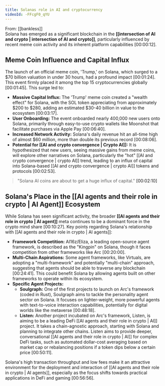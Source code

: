 ```yaml
---
title: Solanas role in AI and cryptocurrency
videoId: -FFcgF0_qYU
---
```


From: [[bankless]] <br/> 
Solana has emerged as a significant blockchain in the **[[intersection of AI and crypto | intersection of AI and crypto]]**, particularly influenced by recent meme coin activity and its inherent platform capabilities <a class="yt-timestamp" data-t="00:00:12">[00:00:12]</a>.

## Meme Coin Influence and Capital Influx
The launch of an official meme coin, 'Trump,' on Solana, which surged to a $70 billion valuation in under 30 hours, had a profound impact <a class="yt-timestamp" data-t="00:01:24">[00:01:24]</a>. This event firmly placed it among the top 15 cryptocurrencies globally <a class="yt-timestamp" data-t="00:01:45">[00:01:45]</a>.
This surge led to:
*   **Massive Capital Influx:** The 'Trump' meme coin created a "wealth effect" for Solana, with the SOL token appreciating from approximately $200 to $280, adding an estimated $30-40 billion in value to the ecosystem <a class="yt-timestamp" data-t="00:03:17">[00:03:17]</a>.
*   **User Onboarding:** The event onboarded nearly 400,000 new users onto Solana, primarily through easy-to-use crypto wallets like Moonshot that facilitate purchases via Apple Pay <a class="yt-timestamp" data-t="00:06:40">[00:06:40]</a>.
*   **Increased Network Activity:** Solana's daily revenue hit an all-time high of almost $60 million, more than double its previous record <a class="yt-timestamp" data-t="00:08:06">[00:08:06]</a>.
*   **Potential for [[AI and crypto convergence | Crypto AI]]:** It is hypothesized that new users, seeing massive gains from meme coins, will explore other narratives on Solana, particularly the "hot" [[AI and crypto convergence | crypto AI]] trend, leading to an influx of capital into Solana-based [[AI and crypto convergence | crypto AI]] tokens and protocols <a class="yt-timestamp" data-t="00:02:53">[00:02:53]</a>.

> "Solana AI coins are about to get a huge influx of capital." <a class="yt-timestamp" data-t="00:02:10">[00:02:10]</a>

## Solana's Place in the [[AI agents and their role in crypto | AI Agent]] Ecosystem
While Solana has seen significant activity, the broader **[[AI agents and their role in crypto | AI agent]]** meta continues to be a dominant force in the crypto mind share <a class="yt-timestamp" data-t="00:10:27">[00:10:27]</a>.
Key points regarding Solana's relationship with [[AI agents and their role in crypto | AI agents]]:
*   **Framework Competition:** AI16z/Eliza, a leading open-source agent framework, is described as the "Kingpin" on Solana, though it faces competition from other frameworks like Arc <a class="yt-timestamp" data-t="00:20:00">[00:20:00]</a>.
*   **Multi-Chain Aspirations:** Some agent frameworks, like Virtuals, are adopting a "multi-framework" and potentially "multi-chain" approach, suggesting that agents should be able to traverse any blockchain <a class="yt-timestamp" data-t="00:24:41">[00:24:41]</a>. This could benefit Solana by allowing agents built on other frameworks to operate within its ecosystem.
*   **Specific Agent Projects:**
    *   **Soulgraph:** One of the first projects to launch on Arc's framework (coded in Rust), Soulgraph aims to tackle the personality agent sector on Solana. It focuses on lighter-weight, more powerful agents with text-to-voice interaction capabilities, potentially for digital worlds like the metaverse <a class="yt-timestamp" data-t="00:48:18">[00:48:18]</a>.
    *   **Listen:** Another project incubated on Arc's framework, Listen, is aiming to be a leading DeFi [[AI agents and their role in crypto | AI]] project. It takes a chain-agnostic approach, starting with Solana and planning to integrate other chains. Listen aims to provide deeper, conversational [[AI agents and their role in crypto | AI]] for complex DeFi tasks, such as automated dollar-cost averaging based on market cap or rebalancing positions if a token dips below a certain price <a class="yt-timestamp" data-t="00:50:11">[00:50:11]</a>.

Solana's high transaction throughput and low fees make it an attractive environment for the deployment and interaction of [[AI agents and their role in crypto | AI agents]], especially as the focus shifts towards practical applications in DeFi and gaming <a class="yt-timestamp" data-t="00:56:56">[00:56:56]</a>.